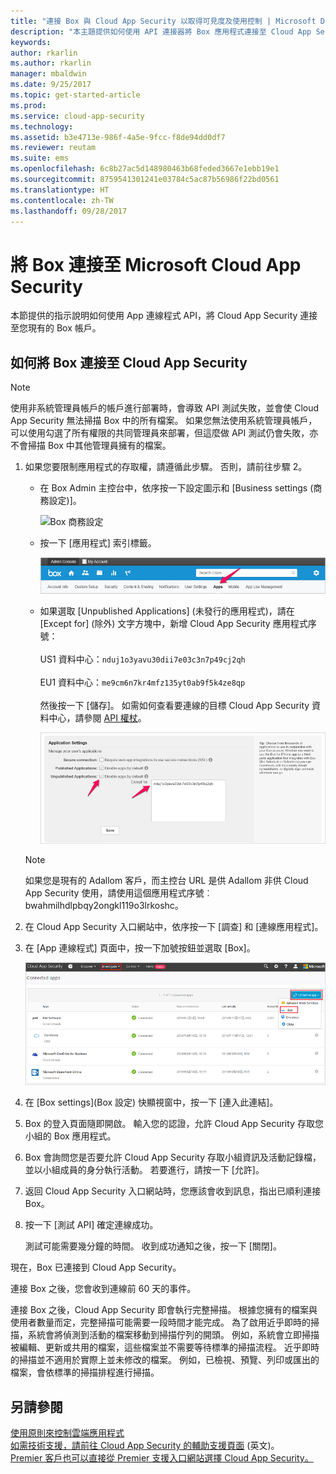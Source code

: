 ```yaml
---
title: "連接 Box 與 Cloud App Security 以取得可見度及使用控制 | Microsoft Docs"
description: "本主題提供如何使用 API 連接器將 Box 應用程式連接至 Cloud App Security 的資訊。"
keywords: 
author: rkarlin
ms.author: rkarlin
manager: mbaldwin
ms.date: 9/25/2017
ms.topic: get-started-article
ms.prod: 
ms.service: cloud-app-security
ms.technology: 
ms.assetid: b3e4713e-986f-4a5e-9fcc-f8de94dd0df7
ms.reviewer: reutam
ms.suite: ems
ms.openlocfilehash: 6c8b27ac5d148980463b68feded3667e1ebb19e1
ms.sourcegitcommit: 8759541301241e03784c5ac87b56986f22bd0561
ms.translationtype: HT
ms.contentlocale: zh-TW
ms.lasthandoff: 09/28/2017
---
```

# <a name="connect-box-to-microsoft-cloud-app-security"></a>將 Box 連接至 Microsoft Cloud App Security
本節提供的指示說明如何使用 App 連線程式 API，將 Cloud App Security 連接至您現有的 Box 帳戶。  
  
## <a name="how-to-connect-box-to-cloud-app-security"></a>如何將 Box 連接至 Cloud App Security  
  
> [!NOTE]  
>  使用非系統管理員帳戶的帳戶進行部署時，會導致 API 測試失敗，並會使 Cloud App Security 無法掃描 Box 中的所有檔案。 如果您無法使用系統管理員帳戶，可以使用勾選了所有權限的共同管理員來部署，但這麼做 API 測試仍會失敗，亦不會掃描 Box 中其他管理員擁有的檔案。  
  
1.  如果您要限制應用程式的存取權，請遵循此步驟。 否則，請前往步驟 2。  
  
    -   在 Box Admin 主控台中，依序按一下設定圖示和 [Business settings (商務設定)]。  
  
         ![Box 商務設定](./media/box-business-settings.png "Box 商務設定")  
  
    -   按一下 [應用程式] 索引標籤。  
  
         ![Box 應用程式](./media/box-apps.png " Box應用程式")  
  
    -   如果選取 [Unpublished Applications] \(未發行的應用程式\)，請在 [Except for] \(除外\) 文字方塊中，新增 Cloud App Security 應用程式序號：<br></br>US1 資料中心：`nduj1o3yavu30dii7e03c3n7p49cj2qh` <br></br>EU1 資料中心：`me9cm6n7kr4mfz135yt0ab9f5k4ze8qp`<br></br>然後按一下 [儲存]。 如需如何查看要連線的目標 Cloud App Security 資料中心，請參閱 [API 權杖](api-tokens.md)。 
  
         ![Box 設定除外](./media/box-settings-except-for.png "Box 設定除外")  
  
    > [!NOTE]  
    >  如果您是現有的 Adallom 客戶，而主控台 URL 是供 Adallom 非供 Cloud App Security 使用，請使用這個應用程式序號︰bwahmilhdlpbqy2ongkl119o3lrkoshc。  
  
2.  在 Cloud App Security 入口網站中，依序按一下 [調查] 和 [連線應用程式]。  
  
3.  在 [App 連線程式] 頁面中，按一下加號按鈕並選取 [Box]。  
  
     ![連接 Box](./media/connect-box.png "連接 Box")  
  
4.  在 [Box settings]\(Box 設定) 快顯視窗中，按一下 [連入此連結]。  
  
5.  Box 的登入頁面隨即開啟。 輸入您的認證，允許 Cloud App Security 存取您小組的 Box 應用程式。  
  
6.  Box 會詢問您是否要允許 Cloud App Security 存取小組資訊及活動記錄檔，並以小組成員的身分執行活動。 若要進行，請按一下 [允許]。  
  
7.  返回 Cloud App Security 入口網站時，您應該會收到訊息，指出已順利連接 Box。  
  
8.  按一下 [測試 API] 確定連線成功。  
  
     測試可能需要幾分鐘的時間。 收到成功通知之後，按一下 [關閉]。  
  
現在，Box 已連接到 Cloud App Security。  
 
連接 Box 之後，您會收到連線前 60 天的事件。
  
連接 Box 之後，Cloud App Security 即會執行完整掃描。 根據您擁有的檔案與使用者數量而定，完整掃描可能需要一段時間才能完成。 為了啟用近乎即時的掃描，系統會將偵測到活動的檔案移動到掃描佇列的開頭。 例如，系統會立即掃描被編輯、更新或共用的檔案，這些檔案並不需要等待標準的掃描流程。 近乎即時的掃描並不適用於實際上並未修改的檔案。 例如，已檢視、預覽、列印或匯出的檔案，會依標準的掃描排程進行掃描。
  
## <a name="see-also"></a>另請參閱  
[使用原則來控制雲端應用程式](control-cloud-apps-with-policies.md)   
[如需技術支援，請前往 Cloud App Security 的輔助支援頁面](http://support.microsoft.com/oas/default.aspx?prid=16031)  \(英文\)。  
[Premier 客戶也可以直接從 Premier 支援入口網站選擇 Cloud App Security。](https://premier.microsoft.com/)  
  
  